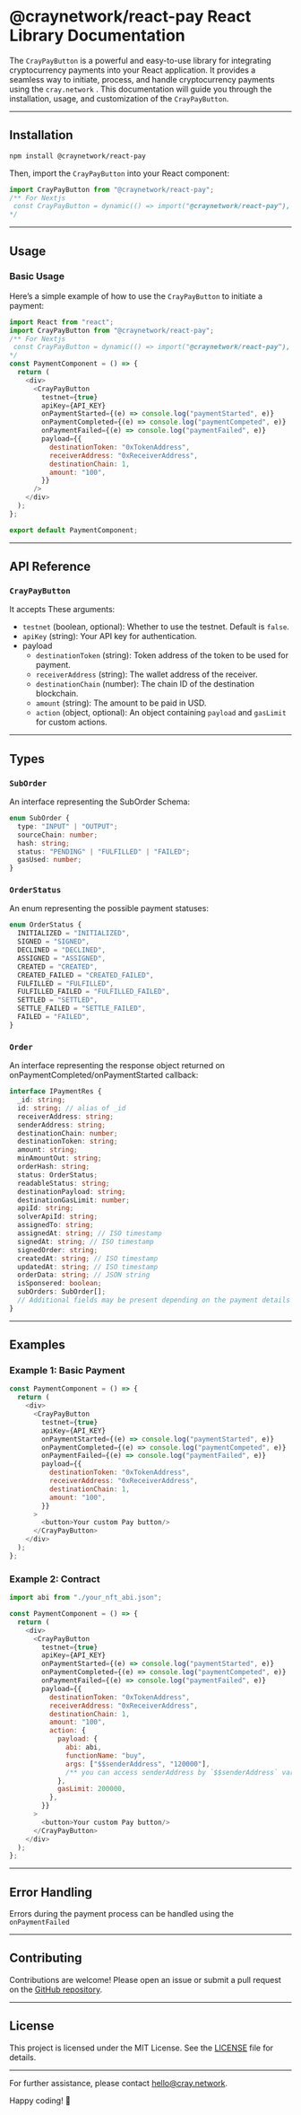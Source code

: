 # @craynetwork/react-pay React Library Documentation

The `CrayPayButton` is a powerful and easy-to-use library for integrating cryptocurrency payments into your React application. It provides a seamless way to initiate, process, and handle cryptocurrency payments using the `cray.network` . This documentation will guide you through the installation, usage, and customization of the `CrayPayButton`.

---

## Installation

```bash
npm install @craynetwork/react-pay
```

Then, import the `CrayPayButton` into your React component:

```javascript
import CrayPayButton from "@craynetwork/react-pay";
/** For Nextjs
 const CrayPayButton = dynamic(() => import("@craynetwork/react-pay"), { ssr: false });
*/
```

---

## Usage

### Basic Usage

Here’s a simple example of how to use the `CrayPayButton` to initiate a payment:

```javascript
import React from "react";
import CrayPayButton from "@craynetwork/react-pay";
/** For Nextjs
 const CrayPayButton = dynamic(() => import("@craynetwork/react-pay"), { ssr: false });
*/
const PaymentComponent = () => {
  return (
    <div>
      <CrayPayButton
        testnet={true}
        apiKey={API_KEY}
        onPaymentStarted={(e) => console.log("paymentStarted", e)}
        onPaymentCompleted={(e) => console.log("paymentCompeted", e)}
        onPaymentFailed={(e) => console.log("paymentFailed", e)}
        payload={{
          destinationToken: "0xTokenAddress",
          receiverAddress: "0xReceiverAddress",
          destinationChain: 1,
          amount: "100",
        }}
      />
    </div>
  );
};

export default PaymentComponent;
```

---

## API Reference

### `CrayPayButton`

It accepts These arguments:

- `testnet` (boolean, optional): Whether to use the testnet. Default is `false`.
- `apiKey` (string): Your API key for authentication.
- payload
  - `destinationToken` (string): Token address of the token to be used for payment.
  - `receiverAddress` (string): The wallet address of the receiver.
  - `destinationChain` (number): The chain ID of the destination blockchain.
  - `amount` (string): The amount to be paid in USD.
  - `action` (object, optional): An object containing `payload` and `gasLimit` for custom actions.

---

## Types

### `SubOrder`

An interface representing the SubOrder Schema:

```typescript
enum SubOrder {
  type: "INPUT" | "OUTPUT";
  sourceChain: number;
  hash: string;
  status: "PENDING" | "FULFILLED" | "FAILED";
  gasUsed: number;
}
```

### `OrderStatus`

An enum representing the possible payment statuses:

```typescript
enum OrderStatus {
  INITIALIZED = "INITIALIZED",
  SIGNED = "SIGNED",
  DECLINED = "DECLINED",
  ASSIGNED = "ASSIGNED",
  CREATED = "CREATED",
  CREATED_FAILED = "CREATED_FAILED",
  FULFILLED = "FULFILLED",
  FULFILLED_FAILED = "FULFILLED_FAILED",
  SETTLED = "SETTLED",
  SETTLE_FAILED = "SETTLE_FAILED",
  FAILED = "FAILED",
}
```

### `Order`

An interface representing the response object returned on onPaymentCompleted/onPaymentStarted callback:

```typescript
interface IPaymentRes {
  _id: string;
  id: string; // alias of _id
  receiverAddress: string;
  senderAddress: string;
  destinationChain: number;
  destinationToken: string;
  amount: string;
  minAmountOut: string;
  orderHash: string;
  status: OrderStatus;
  readableStatus: string;
  destinationPayload: string;
  destinationGasLimit: number;
  apiId: string;
  solverApiId: string;
  assignedTo: string;
  assignedAt: string; // ISO timestamp
  signedAt: string; // ISO timestamp
  signedOrder: string;
  createdAt: string; // ISO timestamp
  updatedAt: string; // ISO timestamp
  orderData: string; // JSON string
  isSponsered: boolean;
  subOrders: SubOrder[];
  // Additional fields may be present depending on the payment details
}
```

---

## Examples

### Example 1: Basic Payment

```javascript
const PaymentComponent = () => {
  return (
    <div>
      <CrayPayButton
        testnet={true}
        apiKey={API_KEY}
        onPaymentStarted={(e) => console.log("paymentStarted", e)}
        onPaymentCompleted={(e) => console.log("paymentCompeted", e)}
        onPaymentFailed={(e) => console.log("paymentFailed", e)}
        payload={{
          destinationToken: "0xTokenAddress",
          receiverAddress: "0xReceiverAddress",
          destinationChain: 1,
          amount: "100",
        }}
      >
        <button>Your custom Pay button/>
      </CrayPayButton>
    </div>
  );
};
```

### Example 2: Contract

```javascript
import abi from "./your_nft_abi.json";

const PaymentComponent = () => {
  return (
    <div>
      <CrayPayButton
        testnet={true}
        apiKey={API_KEY}
        onPaymentStarted={(e) => console.log("paymentStarted", e)}
        onPaymentCompleted={(e) => console.log("paymentCompeted", e)}
        onPaymentFailed={(e) => console.log("paymentFailed", e)}
        payload={{
          destinationToken: "0xTokenAddress",
          receiverAddress: "0xReceiverAddress",
          destinationChain: 1,
          amount: "100",
          action: {
            payload: {
              abi: abi,
              functionName: "buy",
              args: ["$$senderAddress", "120000"],
              /** you can access senderAddress by `$$senderAddress` variable */
            },
            gasLimit: 200000,
          },
        }}
      >
        <button>Your custom Pay button/>
      </CrayPayButton>
    </div>
  );
};
```

---

## Error Handling

Errors during the payment process can be handled using the `onPaymentFailed`

---

## Contributing

Contributions are welcome! Please open an issue or submit a pull request on the [GitHub repository](https://github.com/your-repo-link).

---

## License

This project is licensed under the MIT License. See the [LICENSE](https://github.com/your-repo-link/LICENSE) file for details.

---

For further assistance, please contact [hello@cray.network](mailto:hello@cray.network).

Happy coding! 🚀
